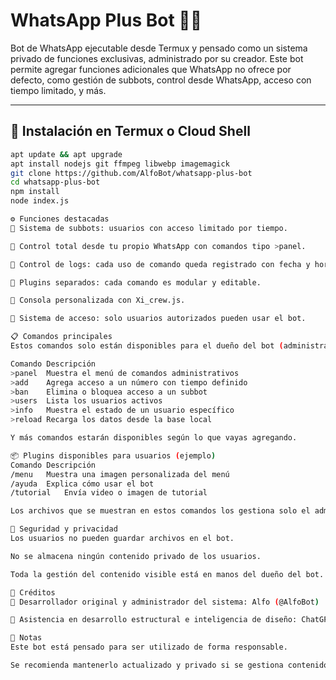# WhatsApp Plus Bot 🤖💬

Bot de WhatsApp ejecutable desde Termux y pensado como un sistema privado de funciones exclusivas, administrado por su creador. Este bot permite agregar funciones adicionales que WhatsApp no ofrece por defecto, como gestión de subbots, control desde WhatsApp, acceso con tiempo limitado, y más.

---

## 🚀 Instalación en Termux o Cloud Shell

```bash
apt update && apt upgrade
apt install nodejs git ffmpeg libwebp imagemagick
git clone https://github.com/AlfoBot/whatsapp-plus-bot
cd whatsapp-plus-bot
npm install
node index.js

⚙️ Funciones destacadas
👤 Sistema de subbots: usuarios con acceso limitado por tiempo.

📆 Control total desde tu propio WhatsApp con comandos tipo >panel.

💾 Control de logs: cada uso de comando queda registrado con fecha y hora (sin mostrar el contenido).

🧩 Plugins separados: cada comando es modular y editable.

🎨 Consola personalizada con Xi_crew.js.

🔐 Sistema de acceso: solo usuarios autorizados pueden usar el bot.

📋 Comandos principales
Estos comandos solo están disponibles para el dueño del bot (administrador principal).

Comando	Descripción
>panel	Muestra el menú de comandos administrativos
>add	Agrega acceso a un número con tiempo definido
>ban	Elimina o bloquea acceso a un subbot
>users	Lista los usuarios activos
>info	Muestra el estado de un usuario específico
>reload	Recarga los datos desde la base local

Y más comandos estarán disponibles según lo que vayas agregando.

📦 Plugins disponibles para usuarios (ejemplo)
Comando	Descripción
/menu	Muestra una imagen personalizada del menú
/ayuda	Explica cómo usar el bot
/tutorial	Envía video o imagen de tutorial

Los archivos que se muestran en estos comandos los gestiona solo el administrador del bot.

🔐 Seguridad y privacidad
Los usuarios no pueden guardar archivos en el bot.

No se almacena ningún contenido privado de los usuarios.

Toda la gestión del contenido visible está en manos del dueño del bot.

👑 Créditos
🤖 Desarrollador original y administrador del sistema: Alfo (@AlfoBot)

🧠 Asistencia en desarrollo estructural e inteligencia de diseño: ChatGPT (OpenAI)

📌 Notas
Este bot está pensado para ser utilizado de forma responsable.

Se recomienda mantenerlo actualizado y privado si se gestiona contenido sensible.